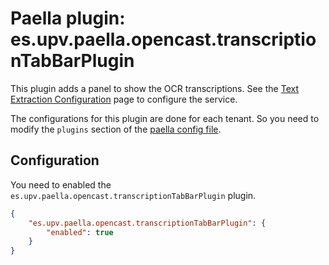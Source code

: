Paella plugin: es.upv.paella.opencast.transcriptionTabBarPlugin
===============================================================

This plugin adds a panel to show the OCR transcriptions. See the [Text Extraction Configuration](../../../textextraction.md)
page to configure the service.

The configurations for this plugin are done for each tenant. So you need to modify the `plugins`
section of the [paella config file](../configuration.md).


Configuration
-------------

You need to enabled the `es.upv.paella.opencast.transcriptionTabBarPlugin` plugin.

```json
{
    "es.upv.paella.opencast.transcriptionTabBarPlugin": {
        "enabled": true
    }    
}
```
